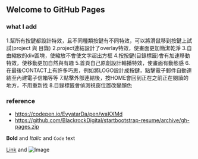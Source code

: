 ## Welcome to GitHub Pages



### what I add
1.幫所有按鍵都設計特效，且不同種類按鍵有不同特效，可以將滑鼠移到按鍵上試試(project 與 目錄)
2.project連結設計了overlay特效，使畫面更加簡潔乾淨
3.自由縮放的div區塊，使縮放不會使文字超出方框
4.按按鍵(目錄標籤)會有加速移動特效，使移動更加自然與有趣
5.首頁自己原創設計輪播特效，使畫面有動態感
6.在最後CONTACT上有許多巧思，例如將LOGO設計成按鍵，點擊電子郵件自動連結至內建電子信箱等等
7.點擊外部連結後，按HOME會回到正在之前正在閱讀的地方，不用重新找
8.目錄標籤會偵測視窗位置改變顏色



### reference
 - https://codepen.io/EvyatarDa/pen/waKXMd
 - https://github.com/BlackrockDigital/startbootstrap-resume/archive/gh-pages.zip



**Bold** and _Italic_ and `Code` text

[Link](url) and ![Image](src)

